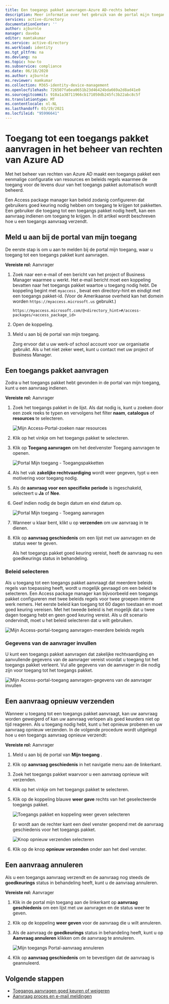 ```yaml
---
title: Een toegangs pakket aanvragen-Azure AD-rechts beheer
description: Meer informatie over het gebruik van de portal mijn toegang om toegang aan te vragen tot een toegangs pakket in Azure Active Directory rechten beheer.
services: active-directory
documentationCenter: ''
author: ajburnle
manager: daveba
editor: mamtakumar
ms.service: active-directory
ms.workload: identity
ms.tgt_pltfrm: na
ms.devlang: na
ms.topic: how-to
ms.subservice: compliance
ms.date: 06/18/2020
ms.author: ajburnle
ms.reviewer: mamkumar
ms.collection: M365-identity-device-management
ms.openlocfilehash: 726507fa6ea0651b23d46424bda669a2d8ad41e0
ms.sourcegitcommit: 910a1a38711966cb171050db245fc3b22abc8c5f
ms.translationtype: MT
ms.contentlocale: nl-NL
ms.lasthandoff: 03/19/2021
ms.locfileid: "95996641"
---
```

# <a name="request-access-to-an-access-package-in-azure-ad-entitlement-management"></a>Toegang tot een toegangs pakket aanvragen in het beheer van rechten van Azure AD

Met het beheer van rechten van Azure AD maakt een toegangs pakket een eenmalige configuratie van resources en beleids regels waarmee de toegang voor de levens duur van het toegangs pakket automatisch wordt beheerd. 

Een Access package manager kan beleid zodanig configureren dat gebruikers goed keuring nodig hebben om toegang te krijgen tot pakketten. Een gebruiker die toegang tot een toegangs pakket nodig heeft, kan een aanvraag indienen om toegang te krijgen. In dit artikel wordt beschreven hoe u een toegangs aanvraag verzendt.

## <a name="sign-in-to-the-my-access-portal"></a>Meld u aan bij de portal van mijn toegang

De eerste stap is om u aan te melden bij de portal mijn toegang, waar u toegang tot een toegangs pakket kunt aanvragen.

**Vereiste rol:** Aanvrager

1. Zoek naar een e-mail of een bericht van het project of Business Manager waarmee u werkt. Het e-mail bericht moet een koppeling bevatten naar het toegangs pakket waartoe u toegang nodig hebt. De koppeling begint met `myaccess` , bevat een directory-hint en eindigt met een toegangs pakket-id.  (Voor de Amerikaanse overheid kan het domein worden `https://myaccess.microsoft.us` gebruikt.)
 
    `https://myaccess.microsoft.com/@<directory_hint>#/access-packages/<access_package_id>`

1. Open de koppeling.

1. Meld u aan bij de portal van mijn toegang.

    Zorg ervoor dat u uw werk-of school account voor uw organisatie gebruikt. Als u het niet zeker weet, kunt u contact met uw project of Business Manager.

## <a name="request-an-access-package"></a>Een toegangs pakket aanvragen

Zodra u het toegangs pakket hebt gevonden in de portal van mijn toegang, kunt u een aanvraag indienen.

**Vereiste rol:** Aanvrager

1. Zoek het toegangs pakket in de lijst.  Als dat nodig is, kunt u zoeken door een zoek reeks te typen en vervolgens het filter **naam**, **catalogus** of **resources** te selecteren.

    ![Mijn Access-Portal-zoeken naar resources](./media/entitlement-management-request-access/my-access-resource-search.png)

1. Klik op het vinkje om het toegangs pakket te selecteren.

1. Klik op **Toegang aanvragen** om het deelvenster Toegang aanvragen te openen.

    ![Portal Mijn toegang - Toegangspakketten](./media/entitlement-management-request-access/my-access-request-access-button.png)

1. Als het vak **zakelijke rechtvaardiging** wordt weer gegeven, typt u een motivering voor toegang nodig.

1. Als de **aanvraag voor een specifieke periode** is ingeschakeld, selecteert u **Ja** of **Nee**.

1. Geef indien nodig de begin datum en eind datum op.

    ![Portal Mijn toegang - Toegang aanvragen](./media/entitlement-management-shared/my-access-request-access.png)

1. Wanneer u klaar bent, klikt u op **verzenden** om uw aanvraag in te dienen.

1. Klik op **aanvraag geschiedenis** om een lijst met uw aanvragen en de status weer te geven.

    Als het toegangs pakket goed keuring vereist, heeft de aanvraag nu een goedkeurings status in behandeling.

### <a name="select-a-policy"></a>Beleid selecteren

Als u toegang tot een toegangs pakket aanvraagt dat meerdere beleids regels van toepassing heeft, wordt u mogelijk gevraagd om een beleid te selecteren. Een Access package manager kan bijvoorbeeld een toegangs pakket configureren met twee beleids regels voor twee groepen interne werk nemers. Het eerste beleid kan toegang tot 60 dagen toestaan en moet goed keuring vereisen. Met het tweede beleid is het mogelijk dat u twee dagen toegang hebt en geen goed keuring vereist. Als u dit scenario ondervindt, moet u het beleid selecteren dat u wilt gebruiken.

![Mijn Access-portal-toegang aanvragen-meerdere beleids regels](./media/entitlement-management-request-access/my-access-multiple-policies.png)

### <a name="fill-out-requestor-information"></a>Gegevens van de aanvrager invullen

U kunt een toegangs pakket aanvragen dat zakelijke rechtvaardiging en aanvullende gegevens van de aanvrager vereist voordat u toegang tot het toegangs pakket verleent. Vul alle gegevens van de aanvrager in die nodig zijn voor toegang tot het toegangs pakket.

![Mijn Access-portal-toegang aanvragen-gegevens van de aanvrager invullen](./media/entitlement-management-request-access/my-access-requestor-information.png)

## <a name="resubmit-a-request"></a>Een aanvraag opnieuw verzenden

Wanneer u toegang tot een toegangs pakket aanvraagt, kan uw aanvraag worden geweigerd of kan uw aanvraag verlopen als goed keurders niet op tijd reageren. Als u toegang nodig hebt, kunt u het opnieuw proberen en uw aanvraag opnieuw verzenden. In de volgende procedure wordt uitgelegd hoe u een toegangs aanvraag opnieuw verzendt:

**Vereiste rol:** Aanvrager

1. Meld u aan bij de portal van **Mijn toegang** .

1. Klik op **aanvraag geschiedenis** in het navigatie menu aan de linkerkant.

1. Zoek het toegangs pakket waarvoor u een aanvraag opnieuw wilt verzenden.

1. Klik op het vinkje om het toegangs pakket te selecteren.

1. Klik op de koppeling blauwe **weer gave** rechts van het geselecteerde toegangs pakket.
    
    ![Toegangs pakket en koppeling weer geven selecteren](./media/entitlement-management-request-access/resubmit-request-select-request-and-view.png)

    Er wordt aan de rechter kant een deel venster geopend met de aanvraag geschiedenis voor het toegangs pakket.
    
    ![Knop opnieuw verzenden selecteren](./media/entitlement-management-request-access/resubmit-request-select-resubmit.png)

1. Klik op de knop **opnieuw verzenden** onder aan het deel venster.

## <a name="cancel-a-request"></a>Een aanvraag annuleren

Als u een toegangs aanvraag verzendt en de aanvraag nog steeds de **goedkeurings** status in behandeling heeft, kunt u de aanvraag annuleren.

**Vereiste rol:** Aanvrager

1. Klik in de portal mijn toegang aan de linkerkant op **aanvraag geschiedenis** om een lijst met uw aanvragen en de status weer te geven.

1. Klik op de koppeling **weer geven** voor de aanvraag die u wilt annuleren.

1. Als de aanvraag de **goedkeurings** status in behandeling heeft, kunt u op **Aanvraag annuleren** klikken om de aanvraag te annuleren.

    ![Mijn toegangs Portal-aanvraag annuleren](./media/entitlement-management-request-access/my-access-cancel-request.png)

1. Klik op **aanvraag geschiedenis** om te bevestigen dat de aanvraag is geannuleerd.

## <a name="next-steps"></a>Volgende stappen

- [Toegangs aanvragen goed keuren of weigeren](entitlement-management-request-approve.md)
- [Aanvraag proces en e-mail meldingen](entitlement-management-process.md)
